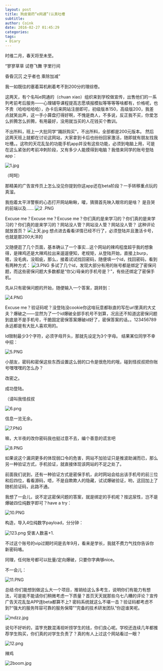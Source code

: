 ```yaml
---
layout: post
title: 狗皮膏药“e网通”(认真吐槽
subtitle: 
author: Coink
date: 2016-02-27 01:45:29
categories: 
tags:
- Diary
---
```

时维二月，春天将至未至。


“寥寥草草 试卷飞舞 字里行间

昏昏沉沉 之乎者也 乘除加减”

我一如既往的塞着耳机刷着考不到200分的理综卷。




这两天，有个名叫e网通的（chuan xiao）组织来到学校做宣传，出售他们的一系列考前考后服务——心理辅导课程提高志愿填报模拟等等等等啥都有，价格呢，也不贵（哈哈哈哈哈），办卡后来网站注册即可，初级版本150，高级版200，我差点就笑出声，这一手小算盘打得好啊，不愧是商人，不多说，反正我不买，你爱怎么折腾怎么折腾，有用最好，没用就当买的人花钱买个教训。

不出所料，班上一大批同学“踊跃购买”，不出所料，全部都是200元版本。
然后这两天班上就都在讨论这网站，大家拿到卡后也纷纷回家激活，随即就有朋友找我吐槽。。这吹的天花乱坠的功能手机app并没有这些功能，必须到电脑上用，可是在这么紧张的考前冲刺阶段，又有多少人能摸得到电脑？我借来同学的账号登陆app：

![1.jpg](https://ooo.0o0.ooo/2016/03/24/56f41bab6df48.jpg)

（呵呵）

那精美的广告宣传页上怎么没见你提到你这app还在beta阶段？一手转移重点玩的真溜。

我抱着太平洋警察的心态打开网站瞅瞅，嚯，猜猜首先映入眼帘的是啥？
是丑哭的前端以及……
![2 .PNG](https://ooo.0o0.ooo/2016/03/24/56f418f0830eb.png)

Excuse me？Excuse me？Excuse me？你们真的是来学习的？你们真的是来学习的？你们真的是来学习的？网站没人管？网站没人管？网站没人管？
这种评论就放首页？
![上天.jpg](https://ooo.0o0.ooo/2016/03/24/56f41959d83a2.jpg)
想点进去看看详情已经不行了，必须登陆并且激活卡号，也就是那200大洋的

又随便逛了几个页面，基本确认了一个事实…这个网站的辣鸡程度超乎我的想象
得，是辣鸡还是大辣鸡拉出来遛遛便知，老规矩，从登陆开始，直接上burp，嗯，没毛病，没瑕疵，那么，接着试试找回密码，随便填一个id，找回密码，看到有两种方式：
![3.PNG](https://ooo.0o0.ooo/2016/03/24/56f418f06e145.png)
多试了几个id，发现大部分有用的账号都是绑定了密保问题，而这些密保问题大多数都是“你父/母亲的手机号是？”，有些还绑定了密保手机。

先从只有密保问题的开始，随便输入一个答案，跳转到：

![4.PNG](https://ooo.0o0.ooo/2016/03/24/56f418f0a0fe4.png)

Excuse me？验证码呢？没登陆没cookie你这啥玩意都耿直的写在url里真的大丈夫？爆破之——显然为了一个id爆破全部手机号不划算，况且还不知道这密保问题到底是不是手机号，干脆固定密保答案爆破id好了，密保答案的话。。123456789永远都是有大批人喜欢用的。

Id限制最少3个字符，必须字母开头，那就先设定为3个字母。
结果某位同学不幸中招：

![5.PNG](https://ooo.0o0.ooo/2016/03/24/56f418f03852a.png)

小朋友，密码和密保这些东西设置这么弱的口令是很危险的哦，碰到怪叔叔把你账号嘿嘿嘿的怎么办？

改密之。

成功登陆。

（请叫我怪叔叔

![6.png](https://ooo.0o0.ooo/2016/03/24/56f418efdca93.png)

信息一览无余。

![7.PNG](https://ooo.0o0.ooo/2016/03/24/56f418f0bcf22.png)

嘛，大半夜的改你密码我也挺过意不去，编个善意的谎言吧

![8.PNG](https://ooo.0o0.ooo/2016/03/24/56f418f3ab00a.png)

如果说这个漏洞更多的体现弱口令的危害，网站不加验证只是推波助澜而已，那么另一种验证方式，手机验证，就直接体现该网站的不足之处了。

前面我们说到，还有一种验证方式是密保手机，此时网站会给出该手机号的前三位和后四位，看看源码，唔，不是自欺欺人的隐藏，试试爆破验证，哟，这回加上了随机验证码，此路不通。

我想了一会儿，说不定这密保问题的答案，就是绑定的手机呢？按这尿性，岂不是爆破四位纯数字即可？have a try：

![10.PNG](https://ooo.0o0.ooo/2016/03/24/56f418f16d51b.png)

构造，导入4位纯数字payload，分分钟：

![123.png](https://ooo.0o0.ooo/2016/03/24/56f41a9fdcd8b.png)
受害人数喜+1.

不过这个账号的vip过期时间是去年9月，看来是学长，我就不费力气找你告诉你新密码咯。

同理，任何账号都可以批量/定向爆破，只要你字典够nice。

不一会儿：

![11.PNG](https://ooo.0o0.ooo/2016/03/24/56f4195a44ed8.png)

总结:你们能想到做这么大一个项目，推销给这么多考生，说明你们有能力有想法，可是能不能请你们稍微考虑一下质量？首页天天就那些乌七八糟的评论？宣传广告天花乱坠APP连beta都算不上? 密码系统就这么不堪一击？验证码都考虑不到?“强大的服务阵容可靠的服务保障”“完备的技术研发团队”你逗谁笑呢。

![mdzz.jpg](https://ooo.0o0.ooo/2016/03/24/56f4195a51f3e.jpg)

说句不好听的，滥竽充数混淆视听捞学生的钱，你们良心呢。学校还连续几年都推荐学生购买，你们真的对学生负责了？真的有人上过这个网站看过一眼？

![12.png](https://ooo.0o0.ooo/2016/03/24/56f4195aee204.png)

辣鸡

![2boom.jpg](https://ooo.0o0.ooo/2016/03/24/56f41959d4103.jpg)

